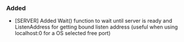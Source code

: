 ### Added
- [SERVER] Added Wait() function to wait until server is ready and ListenAddress for getting bound listen address (useful when using localhost:0 for a OS selected free port)

